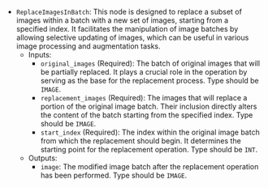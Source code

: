 - `ReplaceImagesInBatch`: This node is designed to replace a subset of images within a batch with a new set of images, starting from a specified index. It facilitates the manipulation of image batches by allowing selective updating of images, which can be useful in various image processing and augmentation tasks.
    - Inputs:
        - `original_images` (Required): The batch of original images that will be partially replaced. It plays a crucial role in the operation by serving as the base for the replacement process. Type should be `IMAGE`.
        - `replacement_images` (Required): The images that will replace a portion of the original image batch. Their inclusion directly alters the content of the batch starting from the specified index. Type should be `IMAGE`.
        - `start_index` (Required): The index within the original image batch from which the replacement should begin. It determines the starting point for the replacement operation. Type should be `INT`.
    - Outputs:
        - `image`: The modified image batch after the replacement operation has been performed. Type should be `IMAGE`.
